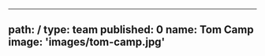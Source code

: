 ---
path: /
type: team
published: 0
name: Tom Camp
image: 'images/tom-camp.jpg'
----------------------------
